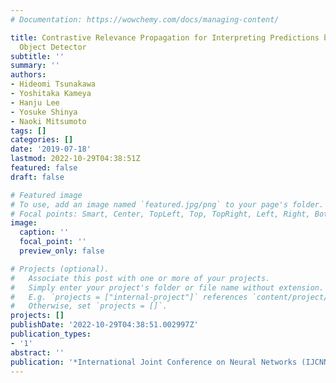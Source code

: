 ```yaml
---
# Documentation: https://wowchemy.com/docs/managing-content/

title: Contrastive Relevance Propagation for Interpreting Predictions by a Single-Shot
  Object Detector
subtitle: ''
summary: ''
authors:
- Hideomi Tsunakawa
- Yoshitaka Kameya
- Hanju Lee
- Yosuke Shinya
- Naoki Mitsumoto
tags: []
categories: []
date: '2019-07-18'
lastmod: 2022-10-29T04:38:51Z
featured: false
draft: false

# Featured image
# To use, add an image named `featured.jpg/png` to your page's folder.
# Focal points: Smart, Center, TopLeft, Top, TopRight, Left, Right, BottomLeft, Bottom, BottomRight.
image:
  caption: ''
  focal_point: ''
  preview_only: false

# Projects (optional).
#   Associate this post with one or more of your projects.
#   Simply enter your project's folder or file name without extension.
#   E.g. `projects = ["internal-project"]` references `content/project/deep-learning/index.md`.
#   Otherwise, set `projects = []`.
projects: []
publishDate: '2022-10-29T04:38:51.002997Z'
publication_types:
- '1'
abstract: ''
publication: '*International Joint Conference on Neural Networks (IJCNN)*'
---
```

